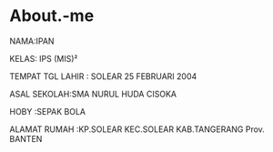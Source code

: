 # About.-me

NAMA:IPAN 

KELAS: IPS (MIS)²

TEMPAT TGL LAHIR : SOLEAR 25 FEBRUARI 2004

ASAL SEKOLAH:SMA NURUL HUDA CISOKA 

HOBY :SEPAK BOLA

 ALAMAT RUMAH :KP.SOLEAR KEC.SOLEAR KAB.TANGERANG Prov. BANTEN
